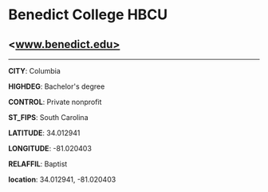 # Benedict College HBCU
## <www.benedict.edu>
---
**CITY**: Columbia

**HIGHDEG**: Bachelor's degree

**CONTROL**: Private nonprofit

**ST_FIPS**: South Carolina

**LATITUDE**: 34.012941

**LONGITUDE**: -81.020403

**RELAFFIL**: Baptist

**location**: 34.012941, -81.020403